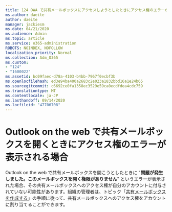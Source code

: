 ```yaml
---
title: 124 OWA で共有メールボックスにアクセスしようとしたときにアクセス権のエラーが表示される場合
ms.author: daeite
author: daeite
manager: jackiesm
ms.date: 04/21/2020
ms.audience: Admin
ms.topic: article
ms.service: o365-administration
ROBOTS: NOINDEX, NOFOLLOW
localization_priority: Normal
ms.collection: Adm_O365
ms.custom:
- "124"
- "1600022"
ms.assetid: bc09faec-d78a-4103-b4bb-7967f0ecbf3b
ms.openlocfilehash: ed3e94ba400a2683c2e023a1832bbd16a1e24b65
ms.sourcegitcommit: c6692ce0fa1358ec3529e59ca0ecdfdea4cdc759
ms.translationtype: MT
ms.contentlocale: ja-JP
ms.lasthandoff: 09/14/2020
ms.locfileid: "47706708"
---
```

# <a name="getting-a-permission-error-when-opening-a-shared-mailbox-in-outlook-on-the-web"></a>Outlook on the web で共有メールボックスを開くときにアクセス権のエラーが表示される場合

Outlook on the web で共有メールボックスを開こうとしたときに "**問題が発生しました。このメールボックスを開く権限がありません**" というエラーが表示された場合、その共有メールボックスへのアクセス権が自分のアカウントに付与されていない可能性があります。組織の管理者は、トピック「[共有メールボックスを作成する](https://docs.microsoft.com/microsoft-365/admin/email/create-a-shared-mailbox)」の手順に従って、共有メールボックスへのアクセス権をアカウントに割り当てることができます。
  